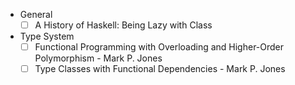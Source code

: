 - General
  - [ ] A History of Haskell: Being Lazy with Class
- Type System
  - [ ] Functional Programming with Overloading and Higher-Order Polymorphism - Mark P. Jones
  - [ ] Type Classes with Functional Dependencies - Mark P. Jones
